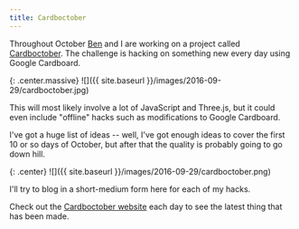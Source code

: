```yaml
---
title: Cardboctober
---
```


Throughout October [Ben](https://twitter.com/benjaminbenben) and I are working on a project called [Cardboctober](https://cardboctober.xyz). The challenge is hacking on something new every day using Google Cardboard.

<!-- more -->

{: .center.massive}
![]({{ site.baseurl }}/images/2016-09-29/cardboctober.jpg)

This will most likely involve a lot of JavaScript and Three.js, but it could even include "offline" hacks such as modifications to Google Cardboard.

I've got a huge list of ideas -- well, I've got enough ideas to cover the first 10 or so days of October, but after that the quality is probably going to go down hill.

{: .center}
![]({{ site.baseurl }}/images/2016-09-29/cardboctober.png)

I'll try to blog in a short-medium form here for each of my hacks.

Check out the [Cardboctober website](https://cardboctober.xyz) each day to see the latest thing that has been made.
